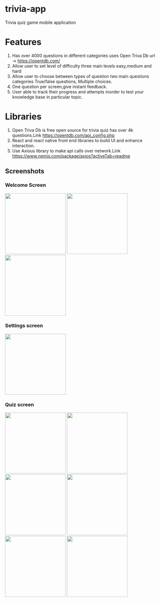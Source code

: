 # trivia-app
Trivia  quiz game mobile application

# Features
1. Has over 4000 questions in different categories uses Open Triva Db url -> https://opentdb.com/
2. Allow user to set level of difficulty three main levels easy,medium and hard
3. Allow user to choose between types of question two main questions categories True/false questions, Multiple choices.
4. One question per screen,give instant feedback.
5. User able to track their progress and attempts inorder to test your knowledge base in particular topic.

# Libraries
1. Open Triva Db is free open source for trivia quiz has over 4k questions.Link https://opentdb.com/api_config.php
2. React and react native front end libraries to build UI and enhance interaction.
3. Use Axious library to make api calls over network.Link https://www.npmjs.com/package/axios?activeTab=readme

## Screenshots

### Welcome Screen
<img src="https://github.com/Bornmajor/trivia-app/assets/98744068/5b5c8709-66a0-41ca-b3ef-a064aa5d03a4"  width="200" >
<img src="https://github.com/Bornmajor/trivia-app/assets/98744068/3e8be0ed-2bd0-46af-b0fb-64903b8e7d86"  width="200" >
<img src="https://github.com/Bornmajor/trivia-app/assets/98744068/583890ce-9e39-4d10-b55e-4a072afdb54e"  width="200" >


### Settings screen
<img src="https://github.com/Bornmajor/trivia-app/assets/98744068/f5e2b76a-e9bd-4447-967f-0d18f690e934"  width="200" >

### Quiz screen



<img src="https://github.com/Bornmajor/trivia-app/assets/98744068/7b965364-d716-4916-8863-f07c36bdb229"  width="200" >

<img src="https://github.com/Bornmajor/trivia-app/assets/98744068/de393c18-689b-40fe-b270-34c2148050fb"  width="200" >
<img src="https://github.com/Bornmajor/trivia-app/assets/98744068/98744068/b2fde266-75b3-42a4-b0da-1c5d4e649c71"  width="200" >
<img src="https://github.com/Bornmajor/trivia-app/assets/98744068/1967627d-8290-4de9-a951-8c616d30a0c8"  width="200" >

<img src="https://github.com/Bornmajor/trivia-app/assets/98744068/72aca774-8556-4d20-a289-559de60fb263"  width="200" >
<img src="https://github.com/Bornmajor/trivia-app/assets/98744068/f5e2b76a-e9bd-4447-967f-0d18f690e934"  width="200" >







